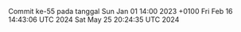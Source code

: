 Commit ke-55 pada tanggal Sun Jan 01 14:00 2023 +0100
Fri Feb 16 14:43:06 UTC 2024
Sat May 25 20:24:35 UTC 2024
